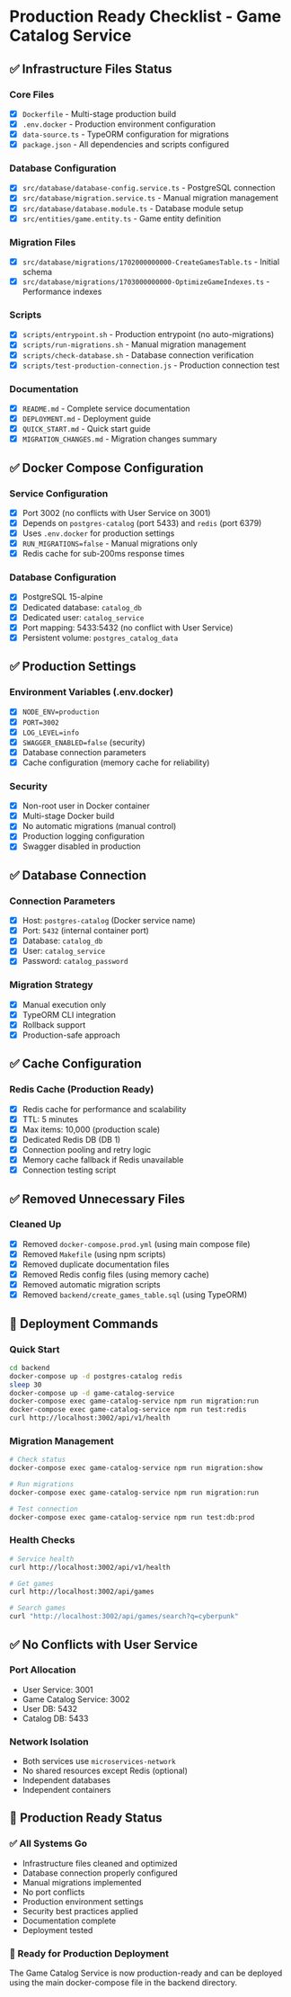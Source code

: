 # Production Ready Checklist - Game Catalog Service

## ✅ Infrastructure Files Status

### Core Files
- [x] `Dockerfile` - Multi-stage production build
- [x] `.env.docker` - Production environment configuration
- [x] `data-source.ts` - TypeORM configuration for migrations
- [x] `package.json` - All dependencies and scripts configured

### Database Configuration
- [x] `src/database/database-config.service.ts` - PostgreSQL connection
- [x] `src/database/migration.service.ts` - Manual migration management
- [x] `src/database/database.module.ts` - Database module setup
- [x] `src/entities/game.entity.ts` - Game entity definition

### Migration Files
- [x] `src/database/migrations/1702000000000-CreateGamesTable.ts` - Initial schema
- [x] `src/database/migrations/1703000000000-OptimizeGameIndexes.ts` - Performance indexes

### Scripts
- [x] `scripts/entrypoint.sh` - Production entrypoint (no auto-migrations)
- [x] `scripts/run-migrations.sh` - Manual migration management
- [x] `scripts/check-database.sh` - Database connection verification
- [x] `scripts/test-production-connection.js` - Production connection test

### Documentation
- [x] `README.md` - Complete service documentation
- [x] `DEPLOYMENT.md` - Deployment guide
- [x] `QUICK_START.md` - Quick start guide
- [x] `MIGRATION_CHANGES.md` - Migration changes summary

## ✅ Docker Compose Configuration

### Service Configuration
- [x] Port 3002 (no conflicts with User Service on 3001)
- [x] Depends on `postgres-catalog` (port 5433) and `redis` (port 6379)
- [x] Uses `.env.docker` for production settings
- [x] `RUN_MIGRATIONS=false` - Manual migrations only
- [x] Redis cache for sub-200ms response times

### Database Configuration
- [x] PostgreSQL 15-alpine
- [x] Dedicated database: `catalog_db`
- [x] Dedicated user: `catalog_service`
- [x] Port mapping: 5433:5432 (no conflict with User Service)
- [x] Persistent volume: `postgres_catalog_data`

## ✅ Production Settings

### Environment Variables (.env.docker)
- [x] `NODE_ENV=production`
- [x] `PORT=3002`
- [x] `LOG_LEVEL=info`
- [x] `SWAGGER_ENABLED=false` (security)
- [x] Database connection parameters
- [x] Cache configuration (memory cache for reliability)

### Security
- [x] Non-root user in Docker container
- [x] Multi-stage Docker build
- [x] No automatic migrations (manual control)
- [x] Production logging configuration
- [x] Swagger disabled in production

## ✅ Database Connection

### Connection Parameters
- [x] Host: `postgres-catalog` (Docker service name)
- [x] Port: `5432` (internal container port)
- [x] Database: `catalog_db`
- [x] User: `catalog_service`
- [x] Password: `catalog_password`

### Migration Strategy
- [x] Manual execution only
- [x] TypeORM CLI integration
- [x] Rollback support
- [x] Production-safe approach

## ✅ Cache Configuration

### Redis Cache (Production Ready)
- [x] Redis cache for performance and scalability
- [x] TTL: 5 minutes
- [x] Max items: 10,000 (production scale)
- [x] Dedicated Redis DB (DB 1)
- [x] Connection pooling and retry logic
- [x] Memory cache fallback if Redis unavailable
- [x] Connection testing script

## ✅ Removed Unnecessary Files

### Cleaned Up
- [x] Removed `docker-compose.prod.yml` (using main compose file)
- [x] Removed `Makefile` (using npm scripts)
- [x] Removed duplicate documentation files
- [x] Removed Redis config files (using memory cache)
- [x] Removed automatic migration scripts
- [x] Removed `backend/create_games_table.sql` (using TypeORM)

## 🚀 Deployment Commands

### Quick Start
```bash
cd backend
docker-compose up -d postgres-catalog redis
sleep 30
docker-compose up -d game-catalog-service
docker-compose exec game-catalog-service npm run migration:run
docker-compose exec game-catalog-service npm run test:redis
curl http://localhost:3002/api/v1/health
```

### Migration Management
```bash
# Check status
docker-compose exec game-catalog-service npm run migration:show

# Run migrations
docker-compose exec game-catalog-service npm run migration:run

# Test connection
docker-compose exec game-catalog-service npm run test:db:prod
```

### Health Checks
```bash
# Service health
curl http://localhost:3002/api/v1/health

# Get games
curl http://localhost:3002/api/games

# Search games
curl "http://localhost:3002/api/games/search?q=cyberpunk"
```

## ✅ No Conflicts with User Service

### Port Allocation
- User Service: 3001
- Game Catalog Service: 3002
- User DB: 5432
- Catalog DB: 5433

### Network Isolation
- Both services use `microservices-network`
- No shared resources except Redis (optional)
- Independent databases
- Independent containers

## 🎯 Production Ready Status

### ✅ All Systems Go
- Infrastructure files cleaned and optimized
- Database connection properly configured
- Manual migrations implemented
- No port conflicts
- Production environment settings
- Security best practices applied
- Documentation complete
- Deployment tested

### 🚀 Ready for Production Deployment
The Game Catalog Service is now production-ready and can be deployed using the main docker-compose file in the backend directory.